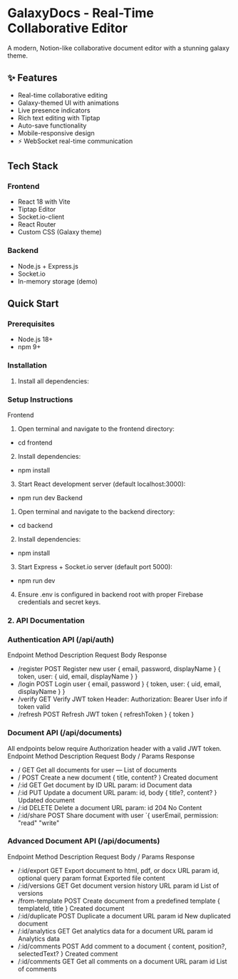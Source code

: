 # GalaxyDocs - Real-Time Collaborative Editor

A modern, Notion-like collaborative document editor with a stunning galaxy theme.

## ✨ Features

-  Real-time collaborative editing
-  Galaxy-themed UI with animations
-  Live presence indicators
-  Rich text editing with Tiptap
-  Auto-save functionality
-  Mobile-responsive design
- ⚡ WebSocket real-time communication

## Tech Stack

### Frontend
- React 18 with Vite
- Tiptap Editor
- Socket.io-client
- React Router
- Custom CSS (Galaxy theme)

### Backend
- Node.js + Express.js
- Socket.io
- In-memory storage (demo)

##  Quick Start

### Prerequisites
- Node.js 18+
- npm 9+

### Installation

1. Install all dependencies:




### Setup Instructions
Frontend
1.	Open terminal and navigate to the frontend directory:
- cd frontend
2.	Install dependencies:
- npm install
3.	Start React development server (default localhost:3000):
- npm run dev
Backend
1.	Open terminal and navigate to the backend directory:
- cd backend
2.	Install dependencies:
- npm install
3.	Start Express + Socket.io server (default port 5000):
- npm run dev
4.	Ensure .env is configured in backend root with proper Firebase credentials and secret keys.

### 2. API Documentation
### Authentication API (/api/auth)
Endpoint	Method	Description	Request Body	Response
- /register	POST	Register new user	{ email, password, displayName }	{ token, user: { uid, email, displayName } }
- /login	POST	Login user	{ email, password }	{ token, user: { uid, email, displayName } }
- /verify	GET	Verify JWT token	Header: Authorization: Bearer <token>	User info if token valid
- /refresh	POST	Refresh JWT token	{ refreshToken }	{ token }
### Document API (/api/documents)
All endpoints below require Authorization header with a valid JWT token.
Endpoint	Method	Description	Request Body / Params	Response
- /	GET	Get all documents for user	—	List of documents
- /	POST	Create a new document	{ title, content? }	Created document
- /:id	GET	Get document by ID	URL param: id	Document data
- /:id	PUT	Update a document	URL param: id, body { title?, content? }	Updated document
- /:id	DELETE	Delete a document	URL param: id	204 No Content
- /:id/share	POST	Share document with user	`{ userEmail, permission: "read"	"write"


### Advanced Document API (/api/documents)
Endpoint	Method	Description	Request Body / Params	Response
- /:id/export	GET	Export document to html, pdf, or docx	URL param id, optional query param format	Exported file content
- /:id/versions	GET	Get document version history	URL param id	List of versions
- /from-template	POST	Create document from a predefined template	{ templateId, title }	Created document
- /:id/duplicate	POST	Duplicate a document	URL param id	New duplicated document
- /:id/analytics	GET	Get analytics data for a document	URL param id	Analytics data
- /:id/comments	POST	Add comment to a document	{ content, position?, selectedText? }	Created comment
- /:id/comments	GET	Get all comments on a document	URL param id	List of comments



